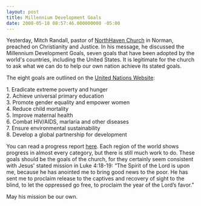 ```yaml
---
layout: post
title: Millennium Development Goals
date: 2008-05-18 08:57:46.000000000 -05:00
---
```

<p>Yesterday, Mitch Randall, pastor of <a href="http://www.northhavenchurch.net/"> NorthHaven Church</a> in Norman, preached on Christianity and Justice. In his message, he discussed the Millennium Development Goals, seven goals that have been adopted by the world's countries, including the United States. It is legitimate for the church to ask what we can do to help our own nation achieve its stated goals.</p>
<p>The eight goals are outlined on the <a href="http://www.un.org/millenniumgoals/index.html"> United Nations Website</a>:</p>
<p>1. Eradicate extreme poverty and hunger<br />
2. Achieve universal primary education<br />
3. Promote gender equality and empower women<br />
4. Reduce child mortality<br />
5. Improve maternal health<br />
6. Combat HIV/AIDS, marlaria and other diseases<br />
7. Ensure environmental sustainability<br />
8. Develop a global partnership for development</p>
<p>You can read a progress report <a href="http://www.un.org/millenniumgoals/docs/UNSD_MDG_Report_2007e.pdf"> here</a>. Each region of the world shows progress in almost every category, but there is still much work to do. These goals should be the goals of the church, for they certainly seem consistent with Jesus' stated mission in Luke 4:18-19: “The Spirit of the Lord is upon me, because he has anointed me to bring good news to the poor. He has sent me to proclaim release to the captives and recovery of sight to the blind, to let the oppressed go free, to proclaim the year of the Lord’s favor.”</p>
<p>May his mission be our own.</p>
